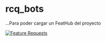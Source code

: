 # rcq_bots
...Para poder cargar un FeatHub del proyecto

[![Feature Requests](http://feathub.com/arkdelkaos/rcq_bots?format=svg)](http://feathub.com/arkdelkaos/rcq_bots)
